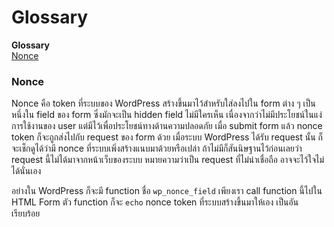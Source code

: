 # Glossary

**Glossary**  
[Nonce](#nonce)

<h3 id="nonce">Nonce</h3>

Nonce คือ token ที่ระบบของ WordPress สร้างขึ้นมาไว้สำหรับใส่ลงไปใน form ต่าง ๆ เป็นหนึ่งใน field ของ form ซึ่งมักจะเป็น hidden field ไม่มีใครเห็น เนื่องจากว่าไม่มีประโยชน์ในแง่การใช้งานของ user แต่มีไว้เพื่อประโยชน์ทางด้านความปลอดภัย เมื่อ submit form แล้ว nonce token ก็จะถูกส่งไปกับ request ของ form ด้วย เมื่อระบบ WordPress ได้รับ request นั้น ก็จะเช็กดูได้ว่ามี nonce ที่ระบบเพิ่งสร้างแนบมาด้วยหรือเปล่า ถ้าไม่มีก็สันนิษฐานไว้ก่อนเลยว่า request นี้ไม่ได้มาจากหน้าเว็บของระบบ หมายความว่าเป็น request ที่ไม่น่าเชื่อถือ อาจจะไว้ใจไม่ได้นั่นเอง  

อย่างใน WordPress ก็จะมี function ชื่อ `wp_nonce_field` เพียงเรา call function นี้ไปใน HTML Form ตัว function ก็จะ `echo` nonce token ที่ระบบสร้างขึ้นมาให้เอง เป็นอันเรียบร้อย
